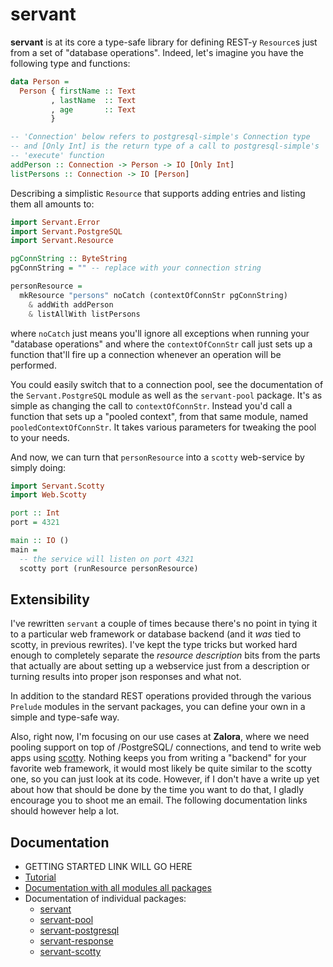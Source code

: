 servant
=======

**servant** is at its core a type-safe library for defining
REST-y `Resource`s just from a set of "database operations". Indeed, let's imagine you have the following type and functions:

``` haskell
data Person =
  Person { firstName :: Text
         , lastName  :: Text
         , age       :: Text
         }

-- 'Connection' below refers to postgresql-simple's Connection type
-- and [Only Int] is the return type of a call to postgresql-simple's
-- 'execute' function
addPerson :: Connection -> Person -> IO [Only Int]
listPersons :: Connection -> IO [Person]
```

Describing a simplistic `Resource` that supports adding entries
and listing them all amounts to:

``` haskell
import Servant.Error
import Servant.PostgreSQL
import Servant.Resource

pgConnString :: ByteString
pgConnString = "" -- replace with your connection string

personResource =
  mkResource "persons" noCatch (contextOfConnStr pgConnString)
    & addWith addPerson
    & listAllWith listPersons
```

where `noCatch` just means you'll ignore all exceptions when running your "database operations" and where the `contextOfConnStr` call just sets up a function that'll fire up a connection whenever an operation will be performed.

You could easily switch that to a connection pool, see the documentation of the `Servant.PostgreSQL` module as well as the `servant-pool` package. It's as simple as changing the call to `contextOfConnStr`. Instead you'd call a function that sets up a "pooled context", from that same module, named `pooledContextOfConnStr`. It takes various parameters for tweaking the pool to your needs.

And now, we can turn that `personResource` into a `scotty` web-service by simply doing:

``` haskell
import Servant.Scotty
import Web.Scotty

port :: Int
port = 4321

main :: IO ()
main =
  -- the service will listen on port 4321
  scotty port (runResource personResource)
```

## Extensibility

I've rewritten `servant` a couple of times because there's no point
in tying it to a particular web framework or database backend (and it *was* tied to scotty, in previous rewrites). I've
kept the type tricks but worked hard enough to completely separate
the *resource description* bits from the parts that actually are about
setting up a webservice just from a description or turning results into proper json responses and what not. 

In addition to the standard REST operations provided through the various `Prelude` modules in the servant packages, you can define your own in a simple
and type-safe way.

Also, right now, I'm focusing on our use cases at **Zalora**, where we need
pooling support on top of /PostgreSQL/ connections, and tend to write web apps using [scotty](http://hackage.haskell.org/package/scotty). Nothing keeps you from writing a "backend" for your favorite web framework, it would most likely be quite similar to the scotty one, so you can just look at its code. However, if I don't have a write up yet about how that should be done by the time you want to do that, I gladly encourage you to shoot me an email. The following documentation links should however help a lot.

## Documentation

- GETTING STARTED LINK WILL GO HERE
- [Tutorial](https://github.com/zalora/servant/blob/master/tutorial.md)
- [Documentation with all modules all packages](http://alpmestan.com/servant/)
- Documentation of individual packages:
    - [servant](http://alpmestan.com/servant/servant/)
    - [servant-pool](http://alpmestan.com/servant/servant-pool/)
    - [servant-postgresql](http://alpmestan.com/servant/servant-postgresql/)
    - [servant-response](http://alpmestan.com/servant/servant-response/)
    - [servant-scotty](http://alpmestan.com/servant/servant-scotty/)
